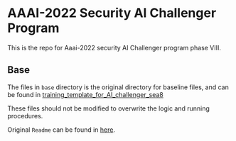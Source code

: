 # AAAI-2022 Security AI Challenger Program

This is the repo for Aaai-2022 security AI Challenger program phase VIII.

## Base

The files in ```base``` directory is the original directory for baseline files, and can be found in [training_template_for_AI_challenger_sea8](https://github.com/vtddggg/training_template_for_AI_challenger_sea8)

These files should not be modified to overwrite the logic and running procedures.

Original ```Readme``` can be found in [here](doc/README.md).